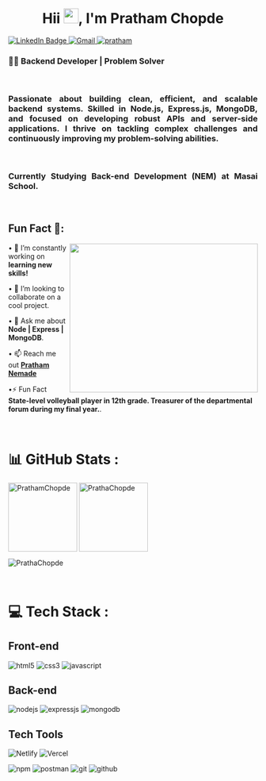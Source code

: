 <h1 align="center" >Hii <img src="https://media.giphy.com/media/hvRJCLFzcasrR4ia7z/giphy.gif" width="30px"/>, I'm Pratham Chopde</h1>

<div id="header" >
<div id="badges">
  <a href="https://linkedin.com/in/pratham-chopde-4b64a3256/">
    <img src="https://img.shields.io/badge/LinkedIn-blue?style=for-the-badge&logo=linkedin&logoColor=white" alt="LinkedIn Badge"/>
  </a>
  <a href="mailto:prathamchopde31@gmail.com">
    <img src="https://img.shields.io/badge/Gmail-D14836?style=for-the-badge&logo=gmail&logoColor=white" title="Gmail"  alt="Gmail"/>
  </a>
  <a href="your-twitter-URL">
    <img src="https://img.shields.io/badge/Portfolio-18A303?style=for-the-badge&logo=ionic&logoColor=white" alt="pratham" />
  </a>
</div>
<img src="https://komarev.com/ghpvc/?username=pratham1916&style=flat-square&color=blue" alt=""/>
</div>


<h3 align="justify">👨‍💻 Backend Developer | Problem Solver</h3>
<br>
<h3 align="justify">Passionate about building clean, efficient, and scalable backend systems. Skilled in Node.js, Express.js, MongoDB, and focused on developing robust APIs and server-side applications. I thrive on tackling complex challenges and continuously improving my problem-solving abilities.</h3>
<br>
<h3 align="justify">Currently Studying Back-end Development (NEM) at Masai School.</h3>

<br>

## Fun Fact 🎈:
<img align="right" width="380px" height="300px" src="https://cdn.jsdelivr.net/gh/bdfd/Personal_Image_Repo/8.Cool-Animation/Keep_Coding.gif" width = 320px> 

• 🔭 I’m constantly working on <b>learning new skills!</b> <br/>

• 👯 I’m looking to collaborate on a cool project.<br/>

• 💬 Ask me about <b>Node | Express | MongoDB</b>.<br/>

• 📫 Reach me out <a href="https://linkedin.com/in/pratham-chopde-4b64a3256/"><b>Pratham Nemade</b></a><br/>

•⚡ Fun Fact <b>State-level volleyball player in 12th grade.
Treasurer of the departmental forum during my final year.</b>.<br/>
<br>
<br> 


# 📊 GitHub Stats :

<p >
    <img align="center" src="https://github-readme-stats.vercel.app/api?username=ThePratham28&show_icons=true&include_all_commits=true&count_private=true&hide=issues,contribs&border_radius=0&locale=en&theme=dark" alt="PrathamChopde" height="139"/>
    <img align="center" src="https://github-readme-stats.vercel.app/api/top-langs/?username=ThePratham28&layout=compact&hide=Shell&border_radius=0&theme=dark" alt="PrathaChopde" height="139" />
</p>

<p><img align="center" src="https://github-readme-streak-stats.herokuapp.com/?user=ThePratham28&theme=dark" alt="PrathaChopde" /></p>
<br>


# 💻 Tech Stack :

<h2>Front-end</h2>

<p>
    <img src="https://img.shields.io/badge/HTML5-E34F26?style=for-the-badge&logo=html5&logoColor=white" alt="html5" />
    <img src="https://img.shields.io/badge/CSS3-1572B6?style=for-the-badge&logo=css3&logoColor=white" alt="css3" />
    <img src="https://img.shields.io/badge/JavaScript-323330?style=for-the-badge&logo=javascript&logoColor=F7DF1E" alt="javascript" />
</p>
<h2>Back-end</h2>
<p>
<img src="https://img.shields.io/badge/Node.js-339933?style=for-the-badge&logo=nodedotjs&logoColor=white" alt="nodejs" />
    <img src="https://img.shields.io/badge/Express.js-000000?style=for-the-badge&logo=express&logoColor=white" alt="expressjs" />
    <img src="https://img.shields.io/badge/MongoDB-4EA94B?style=for-the-badge&logo=mongodb&logoColor=white" alt="mongodb" />
</p>
<h2>Tech Tools</h2>
<p>
  
![Netlify](https://img.shields.io/badge/netlify-%23000000.svg?style=for-the-badge&logo=netlify&logoColor=#00C7B7 "Netlify")
![Vercel](https://img.shields.io/badge/vercel-%23000000.svg?style=for-the-badge&logo=vercel&logoColor=white "Vercel")

<img src="https://img.shields.io/badge/npm-CB3837?style=for-the-badge&logo=npm&logoColor=white" alt="npm" /> <img src="https://img.shields.io/badge/Postman-FF6C37?style=for-the-badge&logo=Postman&logoColor=white" alt="postman" /> <img src="https://img.shields.io/badge/Git-f44d27?style=for-the-badge&logo=git&logoColor=white" alt="git" /> <img src="https://img.shields.io/badge/GitHub-100000?style=for-the-badge&logo=github&logoColor=white" alt="github" />

